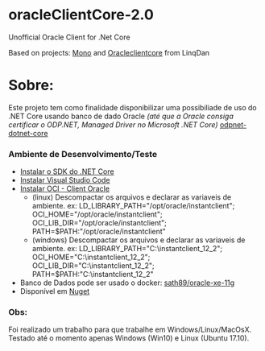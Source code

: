 # oracleClientCore-2.0
Unofficial Oracle Client for .Net Core

Based on projects: [Mono](https://github.com/mono/mono) and [Oracleclientcore](https://github.com/LinqDan/oracleclientcore) from LinqDan

# Sobre:
Este projeto tem como finalidade disponibilizar uma possibiliade de uso do .NET Core usando banco de dado Oracle _(até que a Oracle consiga certificar o ODP.NET, Managed Driver no Microsoft .NET Core)_
[odpnet-dotnet-core](http://www.oracle.com/technetwork/topics/dotnet/tech-info/odpnet-dotnet-core-sod-3628981.pdf)


### Ambiente de Desenvolvimento/Teste

* [Instalar o SDK do .NET Core](https://www.microsoft.com/net/download/core)
* [Instalar Visual Studio Code](https://code.visualstudio.com/download)
* [Instalar OCI - Client Oracle](http://www.oracle.com/technetwork/database/features/instant-client/index-097480.html)
  * (linux) Descompactar os arquivos e declarar as variaveis de ambiente. ex: LD_LIBRARY_PATH="/opt/oracle/instantclient"; 
  OCI_HOME="/opt/oracle/instantclient"; OCI_LIB_DIR="/opt/oracle/instantclient"; PATH=$PATH:"/opt/oracle/instantclient"
  * (windows) Descompactar os arquivos e declarar as variaveis de ambiente. ex: LD_LIBRARY_PATH="C:\instantclient_12_2\"; 
  OCI_HOME="C:\instantclient_12_2\"; OCI_LIB_DIR="C:\instantclient_12_2\"; PATH=$PATH:"C:\instantclient_12_2\"
* Banco de Dados pode ser usado o docker: [sath89/oracle-xe-11g](https://hub.docker.com/r/sath89/oracle-xe-11g/)
* Disponível em [Nuget](https://www.nuget.org/packages/dotNetCore.Data.OracleClient)


### Obs:

Foi realizado um trabalho para que trabalhe em Windows/Linux/MacOsX. Testado até o momento apenas Windows (Win10) e Linux (Ubuntu 17.10).
